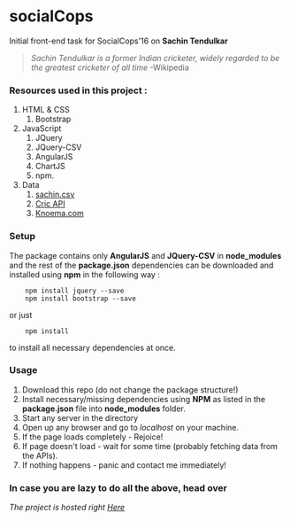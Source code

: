 # socialCops
Initial front-end task for SocialCops'16 on __Sachin Tendulkar__

>_Sachin Tendulkar is a former Indian cricketer, widely regarded to be the greatest cricketer of all time_
> -Wikipedia

### Resources used in this project :
1. HTML & CSS
    1. Bootstrap
2. JavaScript
    1. JQuery
    2. JQuery-CSV
    3. AngularJS
    4. ChartJS
    5. npm.
2. Data
    1. [sachin.csv](https://drive.google.com/file/d/0B2W2LMb5AIVldEZNSGJkeWNjcHM/view)
    2. [Cric API](http://www.cricapi.com/players/)
    3. [Knoema.com](https://knoema.com/zriil/yuvraj-sing-odi-run-scores)

### Setup
The package contains only __AngularJS__ and __JQuery-CSV__ in __node_modules__ and the rest of the __package.json__ dependencies can be downloaded and installed using __npm__ in the following way :

        npm install jquery --save
        npm install bootstrap --save 

or just

        npm install


to install all necessary dependencies at once.

### Usage
1. Download this repo (do not change the package structure!)
2. Install necessary/missing dependencies using __NPM__ as listed in the __package.json__ file into __node_modules__ folder.
3. Start any server in the directory
4. Open up any browser and go to _localhost_ on your machine.
5. If the page loads completely - Rejoice!
6. If page doesn't load - wait for some time (probably fetching data from the APIs).
7. If nothing happens - panic and contact me immediately!

### In case you are lazy to do all the above, head over
  _The project is hosted right [Here](http://slayerone.esy.es/SocialCops/index.html)_
